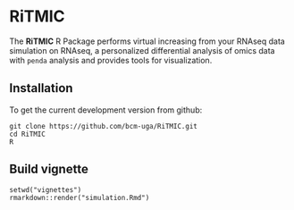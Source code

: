 # RiTMIC
The __RiTMIC__ R Package performs virtual increasing from your RNAseq data simulation on RNAseq, a personalized differential analysis of omics data with `penda` analysis and provides tools for visualization.

## Installation
To get the current development version from github:
```
git clone https://github.com/bcm-uga/RiTMIC.git
cd RiTMIC 
R
```

## Build vignette 
```
setwd("vignettes")
rmarkdown::render("simulation.Rmd")
```
